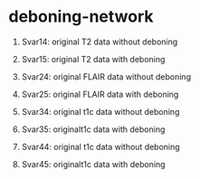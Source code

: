 # deboning-network
1. Svar14: original T2 data without deboning
2. Svar15: original T2 data with deboning

3. Svar24: original FLAIR data without deboning
4. Svar25: original FLAIR data with deboning

5. Svar34: original t1c data without deboning
6. Svar35: originalt1c data with deboning

7. Svar44: original t1c data without deboning
8. Svar45: originalt1c data with deboning
